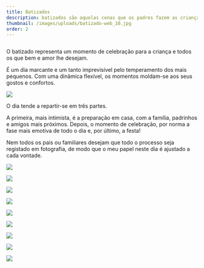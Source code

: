 ```yaml
---
title: Batizados
description: batizados são aquelas cenas que os padres fazem as crianças.
thumbnail: /images/uploads/batizado-web_10.jpg
order: 2
---
```

![]()


<section class="section-top-aligned">

O batizado representa um momento de celebração para a criança e todos os que bem e amor lhe desejam.

É um dia marcante e um tanto imprevisível pelo temperamento dos mais pequenos. Com uma dinâmica flexível, os momentos moldam-se aos seus gostos e confortos.
</section>

![](/images/uploads/batizado-web_3.jpg)


<section class="section-center-aligned">

O dia tende a repartir-se em três partes.

A primeira, mais intimista, é a preparação em casa, com a família, padrinhos e amigos mais próximos. Depois, o momento de celebração, por norma a fase mais emotiva de todo o dia e, por último, a festa!

Nem todos os pais ou familiares desejam que todo o processo seja registado em fotografia, de modo que o meu papel neste dia é ajustado a cada vontade.
</section>



![](/images/uploads/batizado-web.jpg)

![](/images/uploads/batizado-web_5.jpg)

![](/images/uploads/batizado-web_11.jpg)

![](/images/uploads/batizado-web_1.jpg)

![](/images/uploads/batizado-web_12.jpg)

![](/images/uploads/batizado-web_4.jpg)

![](/images/uploads/batizado-web_8.jpg)

![](/images/uploads/batizado-web_13.jpg)

![](/images/uploads/batizado-web_14.jpg)
